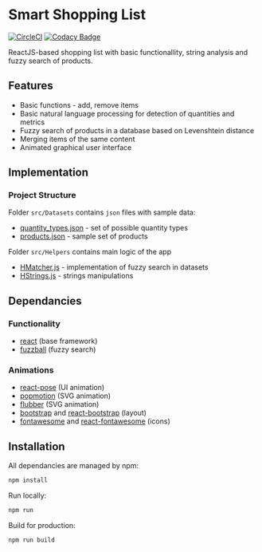 # Smart Shopping List

[![CircleCI](https://circleci.com/gh/igorskh/smart-shopping-list-web.svg?style=svg&circle-token=61cc396e40bd730a79ab0cb9246d2a3796270103)](https://circleci.com/gh/igorskh/smart-shopping-list-web)
[![Codacy Badge](https://api.codacy.com/project/badge/Grade/25f4d23c587a4274bf97bbd7666a4e0c)](https://www.codacy.com?utm_source=github.com&utm_medium=referral&utm_content=igorskh/smart-shopping-list-web&utm_campaign=Badge_Grade)

ReactJS-based shopping list with basic functionallity, string analysis and fuzzy search of products.

## Features

-   Basic functions - add, remove items
-   Basic natural language processing for detection of quantities and metrics
-   Fuzzy search of products in a database based on Levenshtein distance
-   Merging items of the same content
-   Animated graphical user interface

## Implementation

### Project Structure

Folder `src/Datasets` contains `json` files with sample data:

-   [quantity_types.json](src/Datasets/quantity_types.json) - set of possible quantity types
-   [products.json](src/Datasets/products.json) - sample set of products

Folder `src/Helpers` contains main logic of the app

-   [HMatcher.js](src/Helpers/HMatcher.js) - implementation of fuzzy search in datasets
-   [HStrings.js](src/Helpers/HStrings.js) - strings manipulations

## Dependancies

### Functionality

-   [react](https://www.npmjs.com/package/react) (base framework)
-   [fuzzball](https://www.npmjs.com/package/fuzzball) (fuzzy search)

### Animations

-   [react-pose](https://www.npmjs.com/package/react-pose) (UI animation)
-   [popmotion](https://www.npmjs.com/package/popmotion) (SVG animation)
-   [flubber](https://www.npmjs.com/package/flubber) (SVG animation)
-   [bootstrap](https://www.npmjs.com/package/bootstrap) and [react-bootstrap](https://www.npmjs.com/package/react-bootstrap) (layout)
-   [fontawesome](https://fontawesome.com) and [react-fontawesome](https://github.com/FortAwesome/react-fontawesome) (icons)

## Installation

All dependancies are managed by npm:

```bash
npm install
```

Run locally:

```bash
npm run
```

Build for production:

```bash
npm run build
```
